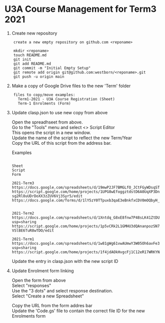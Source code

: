 # U3A Course Management for Term3 2021

1. Create new repository

```
    create a new empty repository on github.com <reponame>

    mkdir <reponame>
    touch README.md
    git init
    git add README.md
    git commit -m "Initial Empty Setup"
    git remote add origin git@github.com:westborn/<reponame>.git
    git push -u origin main
```

2. Make a copy of Google Drive files to the new 'Term' folder

```
    files to copy/move examples:
      Term1-2021 - U3A Course Registration (Sheet)
      Term-1 Enrolments (Form)
```

3.  Update clasp.json to use new copy from above

    Open the spreadhseet from above.  
    Go to the "Tools" menu and select <> Script Editor  
    This opens the script in a new window.  
    Update the name of the script to reflect the new Term/Year  
    Copy the URL of this script from the address bar.

    Examples

    ```

    Sheet
    Script
    Form

    2021-Term3
    https://docs.google.com/spreadsheets/d/19mwP2JF7BMGLfO_JCtFGyWDsqSTufjeFJIkGuFMOKds/edit#gid=0
    https://script.google.com/home/projects/1UPG0wEfoggztdstD6A0UqXP3DnfZ-sg2Rl8uUDrDoXX3zZUV6Vj3Syr5/edit
    https://docs.google.com/forms/d/1lY5zY0TTpuxb3qaE3eBnkfxCDV0mOQbyH_6y6HBr4Do/edit


    2021-Term2
    https://docs.google.com/spreadsheets/d/1Xntdq_G8xE8fnw7P48sLK41ZtDUjDLVaeX97e1AWoUk/edit?usp=sharing
    https://script.google.com/home/projects/1p5vCRk2L1GMHU3dQAnanpozSN7Amj0SZRJ2oqwgBT-VSlBE6TuR8wTDO/edit

    2021-Term1
    https://docs.google.com/spreadsheets/d/1w81gWg61vwAUmwY3W05Oh6avFe3GSuUGmjXR5u7p6rk/edit?usp=sharing
    https://script.google.com/home/projects/1f4jdAOkHvgcFj1C12eR17WRKYN2kzLV1p5CgQlZQJ3nsRvWS5hXTFuva/edit
    ```

    Update the entry in clasp.json with the new script ID

4.  Update Enrolment form linking

    Open the form from above  
    Select "responses"  
    Use the "3 dots" and select response destination.  
    Select "Create a new Spreadsheet"

    Copy the URL from the form addres bar  
    Update the 'Code.gs' file to contain the correct file ID for the new Enrolments form
